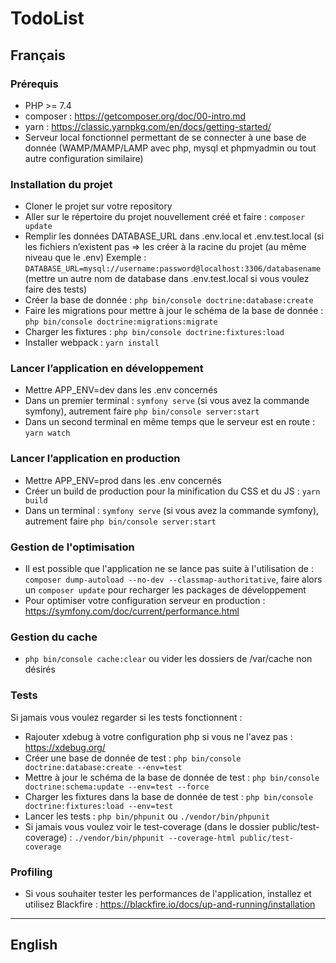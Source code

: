 # TodoList

## Français

### Prérequis
- PHP >= 7.4
- composer : https://getcomposer.org/doc/00-intro.md
- yarn : https://classic.yarnpkg.com/en/docs/getting-started/
- Serveur local fonctionnel permettant de se connecter à une base de donnée (WAMP/MAMP/LAMP avec php, mysql et phpmyadmin ou tout autre configuration similaire)

### Installation du projet
- Cloner le projet sur votre repository
- Aller sur le répertoire du projet nouvellement créé et faire : ```composer update```
- Remplir les données DATABASE_URL dans .env.local et .env.test.local (si les fichiers n’existent pas => les créer à la racine du projet (au même niveau que le .env)
    Exemple : ```DATABASE_URL=mysql://username:password@localhost:3306/databasename``` (mettre un autre nom de database dans .env.test.local si vous voulez faire des tests)
- Créer la base de donnée : ```php bin/console doctrine:database:create```
- Faire les migrations pour mettre à jour le schéma de la base de donnée : ```php bin/console doctrine:migrations:migrate```
- Charger les fixtures : ```php bin/console doctrine:fixtures:load```
- Installer webpack : ```yarn install```

### Lancer l’application en développement
- Mettre APP_ENV=dev dans les .env concernés
- Dans un premier terminal : ```symfony serve``` (si vous avez la commande symfony), autrement faire ```php bin/console server:start```
- Dans un second terminal en même temps que le serveur est en route : ```yarn watch```

### Lancer l’application en production
- Mettre APP_ENV=prod dans les .env concernés
- Créer un build de production pour la minification du CSS et du JS : ```yarn build```
- Dans un terminal : ```symfony serve``` (si vous avez la commande symfony), autrement faire ```php bin/console server:start```

### Gestion de l'optimisation
- Il est possible que l'application ne se lance pas suite à l'utilisation de : ```composer dump-autoload --no-dev --classmap-authoritative```, faire alors un ```composer update``` pour recharger les packages de développement
- Pour optimiser votre configuration serveur en production : https://symfony.com/doc/current/performance.html

### Gestion du cache
- ```php bin/console cache:clear``` ou vider les dossiers de /var/cache non désirés

### Tests
Si jamais vous voulez regarder si les tests fonctionnent :
- Rajouter xdebug à votre configuration php si vous ne l'avez pas : https://xdebug.org/
- Créer une base de donnée de test : ```php bin/console doctrine:database:create --env=test```
- Mettre à jour le schéma de la base de donnée de test : ```php bin/console doctrine:schema:update --env=test --force```
- Charger les fixtures dans la base de donnée de test : ```php bin/console doctrine:fixtures:load --env=test```
- Lancer les tests : ```php bin/phpunit``` ou ```./vendor/bin/phpunit```
- Si jamais vous voulez voir le test-coverage (dans le dossier public/test-coverage) : ```./vendor/bin/phpunit --coverage-html public/test-coverage```

### Profiling
- Si vous souhaiter tester les performances de l'application, installez et utilisez Blackfire : https://blackfire.io/docs/up-and-running/installation

--------------------------------------------------------------------------------------

## English
